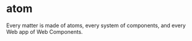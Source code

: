 # atom
Every matter is made of atoms, every system of components, and every Web app of Web Components.
